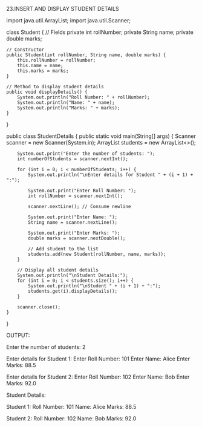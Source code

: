 23.INSERT AND DISPLAY STUDENT DETAILS

import java.util.ArrayList;
import java.util.Scanner;

class Student {
    // Fields
    private int rollNumber;
    private String name;
    private double marks;

    // Constructor
    public Student(int rollNumber, String name, double marks) {
        this.rollNumber = rollNumber;
        this.name = name;
        this.marks = marks;
    }

    // Method to display student details
    public void displayDetails() {
        System.out.println("Roll Number: " + rollNumber);
        System.out.println("Name: " + name);
        System.out.println("Marks: " + marks);
    }
}

public class StudentDetails {
    public static void main(String[] args) {
        Scanner scanner = new Scanner(System.in);
        ArrayList<Student> students = new ArrayList<>();

        System.out.print("Enter the number of students: ");
        int numberOfStudents = scanner.nextInt();

        for (int i = 0; i < numberOfStudents; i++) {
            System.out.println("\nEnter details for Student " + (i + 1) + ":");

            System.out.print("Enter Roll Number: ");
            int rollNumber = scanner.nextInt();

            scanner.nextLine(); // Consume newline

            System.out.print("Enter Name: ");
            String name = scanner.nextLine();

            System.out.print("Enter Marks: ");
            double marks = scanner.nextDouble();

            // Add student to the list
            students.add(new Student(rollNumber, name, marks));
        }

        // Display all student details
        System.out.println("\nStudent Details:");
        for (int i = 0; i < students.size(); i++) {
            System.out.println("\nStudent " + (i + 1) + ":");
            students.get(i).displayDetails();
        }

        scanner.close();
    }
}



OUTPUT:



Enter the number of students: 2

Enter details for Student 1:
Enter Roll Number: 101
Enter Name: Alice
Enter Marks: 88.5

Enter details for Student 2:
Enter Roll Number: 102
Enter Name: Bob
Enter Marks: 92.0




Student Details:

Student 1:
Roll Number: 101
Name: Alice
Marks: 88.5

Student 2:
Roll Number: 102
Name: Bob
Marks: 92.0


